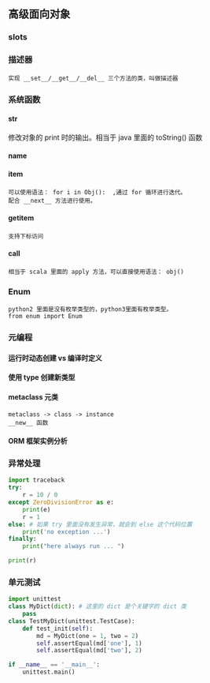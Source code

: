 ## 高级面向对象
### __slots__
### 描述器
    实现 __set__/__get__/__del__ 三个方法的类，叫做描述器
### 系统函数
#### __str__ 
   修改对象的 print 时的输出。相当于 java 里面的 toString() 函数
#### __name__
#### __item__
    可以使用语法： for i in Obj():  ,通过 for 循环进行迭代。
    配合 __next__ 方法进行使用。
#### __getitem__
    支持下标访问
#### __call__
    相当于 scala 里面的 apply 方法，可以直接使用语法： obj()
### Enum
    python2 里面是没有枚举类型的，python3里面有枚举类型。
    from enum import Enum
### 元编程
#### 运行时动态创建 vs 编译时定义
#### 使用 type 创建新类型
#### metaclass 元类
    metaclass -> class -> instance
    __new__ 函数
#### ORM 框架实例分析
### 异常处理
```python
import traceback
try:
    r = 10 / 0
except ZeroDivisionError as e:
    print(e)
    r = 1
else: # 如果 try 里面没有发生异常，就会到 else 这个代码位置
    print('no exception ...')
finally:
    print("here always run ... ")

print(r)
```
### 单元测试
```python
import unittest
class MyDict(dict): # 这里的 dict 是个关键字的 dict 类
    pass
class TestMyDict(unittest.TestCase):
    def test_init(self):
        md = MyDict(one = 1, two = 2)
        self.assertEqual(md['one'], 1)
        self.assertEqual(md['two'], 2)

if __name__ == '__main__':
    unittest.main()
```




